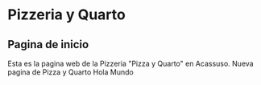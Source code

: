 # Pizzeria y Quarto
## Pagina de inicio

Esta es la pagina web de la Pizzeria "Pizza y Quarto" en Acassuso.
Nueva pagina de Pizza y Quarto
Hola Mundo